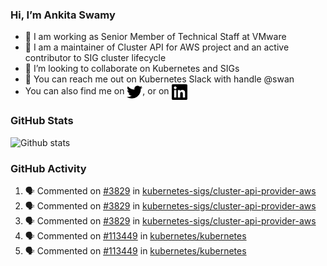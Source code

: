 ### Hi, I’m Ankita Swamy

- 💼 I am working as Senior Member of Technical Staff at VMware
- 👀 I am a maintainer of Cluster API for AWS project and an active contributor to SIG cluster lifecycle
- 💞️ I’m looking to collaborate on Kubernetes and SIGs
- 💬 You can reach me out on Kubernetes Slack with handle @swan
- You can also find me on <a href="https://twitter.com/SwamyAnkita" target="blank"><img align="center" src="https://raw.githubusercontent.com/Ankitasw/Ankitasw/master/svg/twitter.svg" alt="Ankitasw" height="25" width="25" color="#1DA1f2" /></a>, or on <a href="https://www.linkedin.com/in/Ankitaswamy/" target="blank"><img align="center" src="https://raw.githubusercontent.com/Ankitasw/Ankitasw/master/svg/linkedin.svg" alt="Ankitasw" height="25" width="25" /></a>

### GitHub Stats
![Github stats](https://github-readme-stats.vercel.app/api?username=Ankitasw&count_private=true&show_icons=true&theme=tokyonight)

### GitHub Activity 
<!--START_SECTION:activity-->
1. 🗣 Commented on [#3829](https://github.com/kubernetes-sigs/cluster-api-provider-aws/issues/3829) in [kubernetes-sigs/cluster-api-provider-aws](https://github.com/kubernetes-sigs/cluster-api-provider-aws)
2. 🗣 Commented on [#3829](https://github.com/kubernetes-sigs/cluster-api-provider-aws/issues/3829) in [kubernetes-sigs/cluster-api-provider-aws](https://github.com/kubernetes-sigs/cluster-api-provider-aws)
3. 🗣 Commented on [#3829](https://github.com/kubernetes-sigs/cluster-api-provider-aws/issues/3829) in [kubernetes-sigs/cluster-api-provider-aws](https://github.com/kubernetes-sigs/cluster-api-provider-aws)
4. 🗣 Commented on [#113449](https://github.com/kubernetes/kubernetes/issues/113449) in [kubernetes/kubernetes](https://github.com/kubernetes/kubernetes)
5. 🗣 Commented on [#113449](https://github.com/kubernetes/kubernetes/issues/113449) in [kubernetes/kubernetes](https://github.com/kubernetes/kubernetes)
<!--END_SECTION:activity-->
